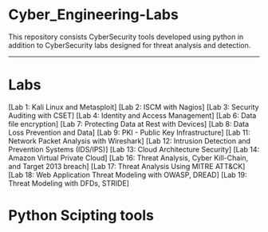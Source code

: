 # Cyber_Engineering-Labs


This repository consists CyberSecurity tools developed using python in addition to CyberSecurity labs designed for threat analysis and detection. 
__________________________________________________________________________________________________________________________________________________


# Labs

[Lab 1: Kali Linux and Metasploit]
[Lab 2: ISCM with Nagios]
[Lab 3: Security Auditing with CSET]
[Lab 4: Identity and Access Management]
[Lab 6: Data file encryption]
[Lab 7: Protecting Data at Rest with Devices]
[Lab 8: Data Loss Prevention and Data]
[Lab 9: PKI - Public Key Infrastructure]
[Lab 11: Network Packet Analysis with Wireshark]
[Lab 12: Intrusion Detection and Prevention Systems (IDS/IPS)]
[Lab 13: Cloud Architecture Security]
[Lab 14: Amazon Virtual Private Cloud]
[Lab 16: Threat Analysis, Cyber Kill-Chain, and Target 2013 breach]
[Lab 17: Threat Analysis Using MITRE ATT&CK]
[Lab 18: Web Application Threat Modeling with OWASP, DREAD]
[Lab 19: Threat Modeling with DFDs, STRIDE]




# Python Scipting tools
